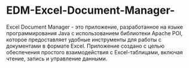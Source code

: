 # EDM-Excel-Document-Manager-
Excel Document Manager - это приложение, разработанное на языке программирования Java с использованием библиотеки Apache POI, которое предоставляет удобные инструменты для работы с документами в формате Excel. Приложение создано с целью обеспечения простого взаимодействия с Excel-таблицами, включая чтение, запись и управление данными.
